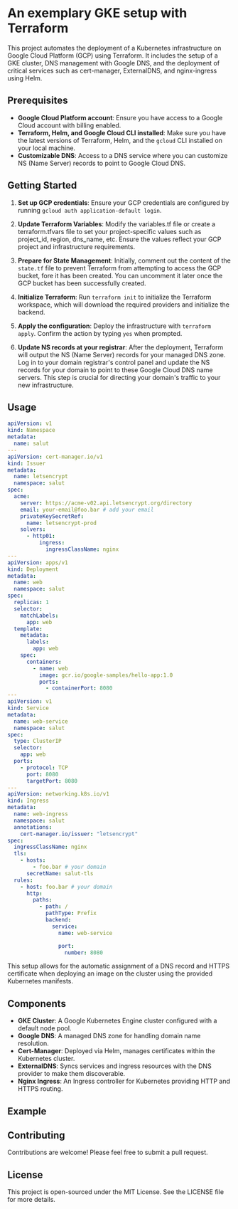 # An exemplary GKE setup with Terraform

This project automates the deployment of a Kubernetes infrastructure on Google Cloud Platform (GCP) using Terraform. It includes the setup of a GKE cluster, DNS management with Google DNS, and the deployment of critical services such as cert-manager, ExternalDNS, and nginx-ingress using Helm.

## Prerequisites

- **Google Cloud Platform account**: Ensure you have access to a Google Cloud account with billing enabled.
- **Terraform, Helm, and Google Cloud CLI installed**: Make sure you have the latest versions of Terraform, Helm, and the `gcloud` CLI installed on your local machine.
- **Customizable DNS**: Access to a DNS service where you can customize NS (Name Server) records to point to Google Cloud DNS.

## Getting Started

1. **Set up GCP credentials**: Ensure your GCP credentials are configured by running `gcloud auth application-default login`.

2. **Update Terraform Variables**: Modify the variables.tf file or create a terraform.tfvars file to set your project-specific values such as project_id, region, dns_name, etc. Ensure the values reflect your GCP project and infrastructure requirements.

3. **Prepare for State Management**: Initially, comment out the content of the `state.tf` file to prevent Terraform from attempting to access the GCP bucket, fore it has been created. You can uncomment it later once the GCP bucket has been successfully created.

4. **Initialize Terraform**: Run `terraform init` to initialize the Terraform workspace, which will download the required providers and initialize the backend.

5. **Apply the configuration**: Deploy the infrastructure with `terraform apply`. Confirm the action by typing `yes` when prompted.

6. **Update NS records at your registrar**: After the deployment, Terraform will output the NS (Name Server) records for your managed DNS zone. Log in to your domain registrar's control panel and update the NS records for your domain to point to these Google Cloud DNS name servers. This step is crucial for directing your domain's traffic to your new infrastructure.

## Usage

```yaml
apiVersion: v1
kind: Namespace
metadata:
  name: salut
---
apiVersion: cert-manager.io/v1
kind: Issuer
metadata:
  name: letsencrypt
  namespace: salut
spec:
  acme:
    server: https://acme-v02.api.letsencrypt.org/directory
    email: your-email@foo.bar # add your email
    privateKeySecretRef:
      name: letsencrypt-prod
    solvers:
      - http01:
          ingress:
            ingressClassName: nginx
---
apiVersion: apps/v1
kind: Deployment
metadata:
  name: web
  namespace: salut
spec:
  replicas: 1
  selector:
    matchLabels:
      app: web
  template:
    metadata:
      labels:
        app: web
    spec:
      containers:
        - name: web
          image: gcr.io/google-samples/hello-app:1.0
          ports:
            - containerPort: 8080
---
apiVersion: v1
kind: Service
metadata:
  name: web-service
  namespace: salut
spec:
  type: ClusterIP
  selector:
    app: web
  ports:
    - protocol: TCP
      port: 8080
      targetPort: 8080
---
apiVersion: networking.k8s.io/v1
kind: Ingress
metadata:
  name: web-ingress
  namespace: salut
  annotations:
    cert-manager.io/issuer: "letsencrypt"
spec:
  ingressClassName: nginx
  tls:
    - hosts:
        - foo.bar # your domain
      secretName: salut-tls
  rules:
    - host: foo.bar # your domain
      http:
        paths:
          - path: /
            pathType: Prefix
            backend:
              service:
                name: web-service

                port:
                  number: 8080
```

This setup allows for the automatic assignment of a DNS record and HTTPS certificate when deploying an image on the cluster using the provided Kubernetes manifests.

## Components

- **GKE Cluster**: A Google Kubernetes Engine cluster configured with a default node pool.
- **Google DNS**: A managed DNS zone for handling domain name resolution.
- **Cert-Manager**: Deployed via Helm, manages certificates within the Kubernetes cluster.
- **ExternalDNS**: Syncs services and ingress resources with the DNS provider to make them discoverable.
- **Nginx Ingress**: An Ingress controller for Kubernetes providing HTTP and HTTPS routing.

## Example

## Contributing

Contributions are welcome! Please feel free to submit a pull request.

## License

This project is open-sourced under the MIT License. See the LICENSE file for more details.
